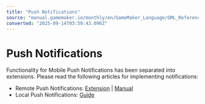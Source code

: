 ```yaml
---
title: "Push Notifications"
source: "manual.gamemaker.io/monthly/en/GameMaker_Language/GML_Reference/Asynchronous_Functions/Push_Notifications/Push_Notifications.htm"
converted: "2025-09-14T03:59:43.096Z"
---
```


# Push Notifications

Functionality for Mobile Push Notifications has been separated into extensions. Please read the following articles for implementing notifications:

-   Remote Push Notifications: [Extension](https://github.com/YoYoGames/GMEXT-Firebase) | [Manual](https://github.com/YoYoGames/GMEXT-Firebase/wiki/Cloud-Messaging#Overview)
-   Local Push Notifications: [Guide](https://help.gamemaker.io/hc/en-us/articles/360024582692-Local-Push-Notifications-on-Android-iOS)